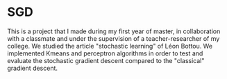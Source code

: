 # SGD
This is a project that I made during my first year of master, in collaboration with a classmate and under the supervision of a teacher-researcher of my college. We studied the article "stochastic learning" of Léon Bottou. We implemented Kmeans and perceptron algorithms in order to test and evaluate the stochastic gradient descent compared to the "classical" gradient descent.
